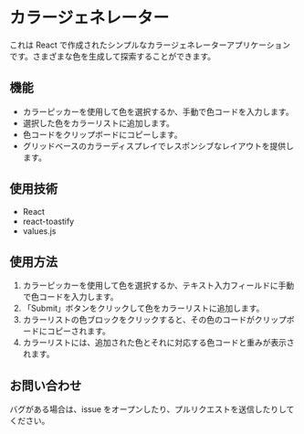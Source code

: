 # カラージェネレーター

これは React で作成されたシンプルなカラージェネレーターアプリケーションです。さまざまな色を生成して探索することができます。

## 機能

- カラーピッカーを使用して色を選択するか、手動で色コードを入力します。
- 選択した色をカラーリストに追加します。
- 色コードをクリップボードにコピーします。
- グリッドベースのカラーディスプレイでレスポンシブなレイアウトを提供します。

## 使用技術

- React
- react-toastify
- values.js

## 使用方法

1. カラーピッカーを使用して色を選択するか、テキスト入力フィールドに手動で色コードを入力します。
2. 「Submit」ボタンをクリックして色をカラーリストに追加します。
3. カラーリストの色ブロックをクリックすると、その色のコードがクリップボードにコピーされます。
4. カラーリストには、追加された色とそれに対応する色コードと重みが表示されます。

## お問い合わせ

バグがある場合は、issue をオープンしたり、プルリクエストを送信したりしてください。
